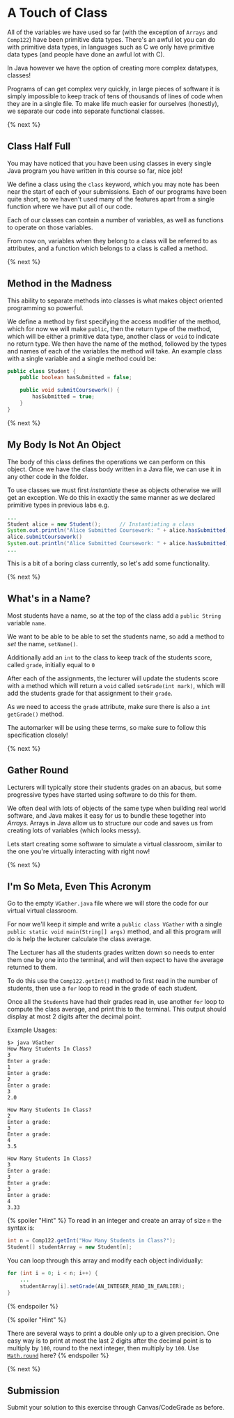# A Touch of Class

All of the variables we have used so far (with the exception of `Arrays` and `Comp122`) have been primitive data types. There's an awful lot you can do with primitive data types, in languages such as C we only have primitive data types (and people have done an awful lot with C).

In Java however we have the option of creating more complex datatypes, classes!

Programs of can get complex very quickly, in large pieces of software it is simply impossible to keep track of tens of thousands of lines of code when they are in a single file. To make life much easier for ourselves (honestly), we separate our code into separate functional classes.

{% next %}

## Class Half Full

You may have noticed that you have been using classes in every single Java program you have written in this course so far, nice job!

We define a class using the `class` keyword, which you may note has been near the start of each of your submissions. Each of our programs have been quite short, so we haven't used many of the features apart from a single function where we have put all of our code.

Each of our classes can contain a number of variables, as well as functions to operate on those variables.

From now on, variables when they belong to a class will be referred to as attributes, and a function which belongs to a class is called a method.

{% next %}

## Method in the Madness

This ability to separate methods into classes is what makes object oriented programming so powerful.

We define a method by first specifying the access modifier of the method, which for now we will make `public`, then the return type of the method, which will be either a primitive data type, another class or `void` to indicate no return type. We then have the name of the method, followed by the types and names of each of the variables the method will take. An example class with a single variable and a single method could be:

```java
public class Student {
    public boolean hasSubmitted = false;

    public void submitCoursework() {
        hasSubmitted = true;
    }
}
```

{% next %}

## My Body Is Not An Object

The body of this class defines the operations we can perform on this object. Once we have the class body written in a Java file, we can use it in any other code in the folder. 

To use classes we must first *instantiate* these as objects otherwise we will get an exception. We do this in exactly the same manner as we declared primitive types in previous labs e.g.

```java
...
Student alice = new Student();      // Instantiating a class
System.out.println("Alice Submitted Coursework: " + alice.hasSubmitted)
alice.submitCoursework()
System.out.println("Alice Submitted Coursework: " + alice.hasSubmitted)
...
```

This is a bit of a boring class currently, so let's add some functionality.

{% next %}

## What's in a Name?

Most students have a name, so at the top of the class add a `public String` variable `name`.

We want to be able to be able to set the students name, so add a method to *set* the name, `setName()`.

Additionally add an `int` to the class to keep track of the students score, called `grade`, initially equal to `0`

After each of the assignments, the lecturer will update the students score with a method which will return a `void` called `setGrade(int mark)`, which will add the students grade for that assignment to their `grade`.

As we need to access the `grade` attribute, make sure there is also a `int getGrade()` method.

The automarker will be using these terms, so make sure to follow this specification closely!

{% next %}

## Gather Round

Lecturers will typically store their students grades on an abacus, but some progressive types have started using software to do this for them. 

We often deal with lots of objects of the same type when building real world software, and Java makes it easy for us to bundle these together into *Arrays*. Arrays in Java allow us to structure our code and saves us from creating lots of variables (which looks messy).

Lets start creating some software to simulate a virtual classroom, similar to the one you're virtually interacting with right now!

{% next %}

## I'm So Meta, Even This Acronym

Go to the empty `VGather.java` file where we will store the code for our virtual virtual classroom. 

For now we'll keep it simple and write a `public class VGather` with a single `public static void main(String[] args)` method, and all this program will do is help the lecturer calculate the class average. 

The Lecturer has all the students grades written down so needs to enter them one by one into the terminal, and will then expect to have the average returned to them.

To do this use the `Comp122.getInt()` method to first read in the number of students, then use a `for` loop to read in the grade of each student.

Once all the `Student`s have had their grades read in, use another `for` loop to compute the class average, and print this to the terminal.
This output should display at most 2 digits after the decimal point.

Example Usages: 

```console
$> java VGather 
How Many Students In Class?
3
Enter a grade:
1
Enter a grade:
2
Enter a grade:
3
2.0
```

```console
How Many Students In Class?
2
Enter a grade:
3
Enter a grade:
4
3.5
```

```console
How Many Students In Class?
3
Enter a grade:
3
Enter a grade:
3
Enter a grade:
4
3.33
```

{% spoiler "Hint" %}
To read in an integer and create an array of size `n` the syntax is:

```java
int n = Comp122.getInt("How Many Students in Class?");
Student[] studentArray = new Student[n];
```

You can loop through this array and modify each object individually:

```java
for (int i = 0; i < n; i++) {
    ...
    studentArray[i].setGrade(AN_INTEGER_READ_IN_EARLIER);
}    
```
{% endspoiler %}

{% spoiler "Hint" %}

There are several ways to print a double only up to a given precision.
One easy way is to print at most the last 2 digits after the decimal point is to multiply by `100`, round to the next integer, then multiply by `100`.
Use [`Math.round`](https://docs.oracle.com/javase/8/docs/api/java/lang/Math.html#round-double-) here?
{% endspoiler %}

{% next %}

## Submission

Submit your solution to this exercise through Canvas/CodeGrade as before.

